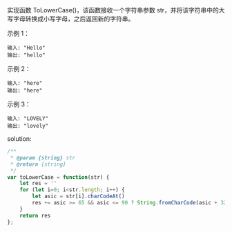实现函数 ToLowerCase()，该函数接收一个字符串参数 str，并将该字符串中的大写字母转换成小写字母，之后返回新的字符串。

示例 1：

```text
输入: "Hello"
输出: "hello"
```

示例 2：

```text
输入: "here"
输出: "here"
```

示例 3：

```text
输入: "LOVELY"
输出: "lovely"
```

solution:

```javascript
/**
 * @param {string} str
 * @return {string}
 */
var toLowerCase = function(str) {
    let res = ''
    for (let i=0; i<str.length; i++) {
        let asic = str[i].charCodeAt()
        res += asic >= 65 && asic <= 90 ? String.fromCharCode(asic + 32) : str[i]
    }
    return res
};
```
